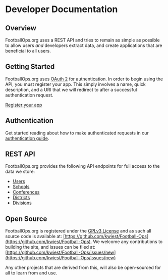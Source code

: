 # Developer Documentation

## Overview

FootballOps.org uses a REST API and tries to remain as simple as possible to
allow users _and_ developers extract data, and create applications that are
beneficial to all users.

## Getting Started

FootballOps.org uses [OAuth 2](http://oauth.net/2) for authentication. In order
to begin using the API, you must register your app. This simply involves a name,
quick description, and a URI that we will redirect to after a successful
authentication request.

<a class="btn btn-info" href="/developer/apps/register">Register your app</a>

## Authentication

Get started reading about how to make authenticated requests in our
[authentication guide](/developer/authentication).

## REST API

FootballOps.org provides the following API endpoints for full access to the data
we store:

* [Users](/developer/users)
* [Schools](/developer/schools)
* [Conferences](/developer/conferences)
* [Districts](/developer/districts)
* [Divisions](/developer/divisions)

## Open Source

FootballOps.org is registered under the
[GPLv3 License](https://en.wikipedia.org/wiki/GNU_General_Public_License) and as
such all source code is available at:
[https://github.com/kwiest/Football-Ops](https://github.com/kwiest/Football-Ops).
We welcome any contributions to building the site, and issues can be filed at:
[https://github.com/kwiest/Football-Ops/issues/new](https://github.com/kwiest/Football-Ops/issues/new)

Any other projects that are derived from this, will also be open-sourced for all
to learn from and use.
